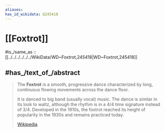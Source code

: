 ```yaml
---
aliases:
has_id_wikidata: Q245418
---
```


# [[Foxtrot]] 

#is_/same_as :: [[../../../../../../WikiData/WD~Foxtrot,245418|WD~Foxtrot,245418]] 

## #has_/text_of_/abstract 

> The **Foxtrot** is a smooth, progressive dance 
> characterized by long, continuous flowing movements across the dance floor. 
> 
> It is danced to big band (usually vocal) music. 
> The dance is similar in its look to waltz, although the rhythm is in a 4/4 time signature instead of 3/4. 
> Developed in the 1910s, the foxtrot reached its height of popularity in the 1930s and remains practiced today.
>
> [Wikipedia](https://en.wikipedia.org/wiki/Foxtrot) 


